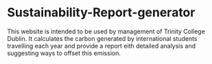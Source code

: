 # Sustainability-Report-generator
This website is intended to be used by management of Trinity College Dublin.
It calculates the carbon generated by international students travelling each year and provide a report eith detailed analysis and suggesting ways to offset this emission.

